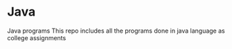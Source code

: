 # Java
Java programs
This repo includes all the programs done in java language as college assignments

